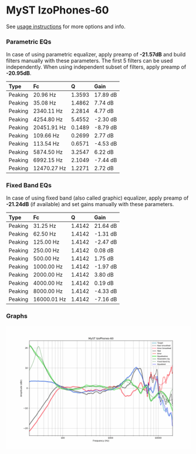 # MyST IzoPhones-60
See [usage instructions](https://github.com/jaakkopasanen/AutoEq#usage) for more options and info.

### Parametric EQs
In case of using parametric equalizer, apply preamp of **-21.57dB** and build filters manually
with these parameters. The first 5 filters can be used independently.
When using independent subset of filters, apply preamp of **-20.95dB**.

| Type    | Fc          |      Q | Gain     |
|:--------|:------------|:-------|:---------|
| Peaking | 20.96 Hz    | 1.3593 | 17.89 dB |
| Peaking | 35.08 Hz    | 1.4862 | 7.74 dB  |
| Peaking | 2340.11 Hz  | 2.2814 | 4.77 dB  |
| Peaking | 4254.80 Hz  | 5.4552 | -2.30 dB |
| Peaking | 20451.91 Hz | 0.1489 | -8.79 dB |
| Peaking | 109.66 Hz   | 0.2699 | 2.77 dB  |
| Peaking | 113.54 Hz   | 0.6571 | -4.53 dB |
| Peaking | 5874.50 Hz  | 3.2547 | 6.22 dB  |
| Peaking | 6992.15 Hz  | 2.1049 | -7.44 dB |
| Peaking | 12470.27 Hz | 1.2271 | 2.72 dB  |

### Fixed Band EQs
In case of using fixed band (also called graphic) equalizer, apply preamp of **-21.24dB**
(if available) and set gains manually with these parameters.

| Type    | Fc          |      Q | Gain     |
|:--------|:------------|:-------|:---------|
| Peaking | 31.25 Hz    | 1.4142 | 21.64 dB |
| Peaking | 62.50 Hz    | 1.4142 | -1.31 dB |
| Peaking | 125.00 Hz   | 1.4142 | -2.47 dB |
| Peaking | 250.00 Hz   | 1.4142 | 0.08 dB  |
| Peaking | 500.00 Hz   | 1.4142 | 1.75 dB  |
| Peaking | 1000.00 Hz  | 1.4142 | -1.97 dB |
| Peaking | 2000.00 Hz  | 1.4142 | 3.80 dB  |
| Peaking | 4000.00 Hz  | 1.4142 | 0.19 dB  |
| Peaking | 8000.00 Hz  | 1.4142 | -4.33 dB |
| Peaking | 16000.01 Hz | 1.4142 | -7.16 dB |

### Graphs
![](./MyST%20IzoPhones-60.png)